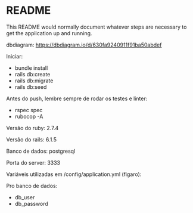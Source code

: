 # README

This README would normally document whatever steps are necessary to get the
application up and running.

dbdiagram: https://dbdiagram.io/d/630fa9240911f91ba50abdef

Iniciar:

- bundle install
- rails db:create
- rails db:migrate
- rails db:seed

Antes do push, lembre sempre de rodar os testes e linter:

- rspec spec
- rubocop -A

Versão do ruby: 2.7.4

Versão do rails: 6.1.5

Banco de dados: postgresql

Porta do server: 3333

Variáveis utilizadas em /config/application.yml (figaro):

Pro banco de dados:

- db_user
- db_password
